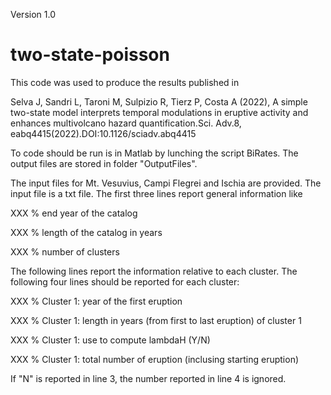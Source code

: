 Version 1.0 

# two-state-poisson
This code was used to produce the results published in

Selva J, Sandri L, Taroni M, Sulpizio R, Tierz P, Costa A (2022), A simple two-state model interprets temporal modulations in eruptive activity and enhances multivolcano hazard quantification.Sci. Adv.8, eabq4415(2022).DOI:10.1126/sciadv.abq4415

To code should be run is in Matlab by lunching the script BiRates. The output files are stored in folder "OutputFiles".

The input files for Mt. Vesuvius, Campi Flegrei and Ischia are provided. The input file is a txt file. The first three lines report general information like

XXX 	% end year of the catalog 

XXX 	% length of the catalog in years

XXX	  % number of clusters

The following lines report the information relative to each cluster. The following four lines should be reported for each cluster:

XXX	  % Cluster 1: year of the first eruption 

XXX	  % Cluster 1: length in years (from first to last eruption) of cluster 1 

XXX	  % Cluster 1: use to compute lambdaH (Y/N)

XXX	  % Cluster 1: total number of eruption (inclusing starting eruption) 

If "N" is reported in line 3, the number reported in line 4 is ignored.



